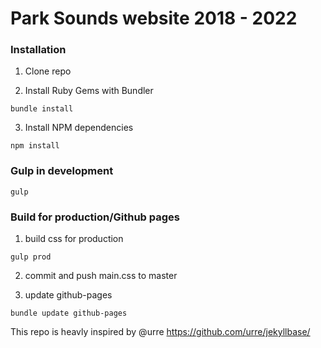 # Park Sounds website 2018 - 2022

### Installation

1) Clone repo

2) Install Ruby Gems with Bundler

```
bundle install
```

3) Install NPM dependencies
```
npm install
```

### Gulp in development
```
gulp
```

### Build for production/Github pages

1) build css for production
```
gulp prod
```

2) commit and push main.css to master

3) update github-pages
```
bundle update github-pages
```

This repo is heavly inspired by @urre https://github.com/urre/jekyllbase/
